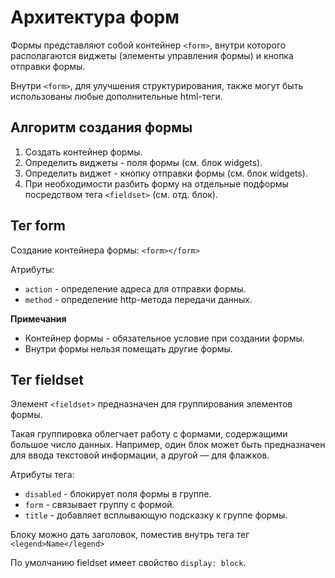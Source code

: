 # Архитектура форм

Формы представляют собой контейнер `<form>`, внутри которого располагаются виджеты (элементы управления формы) и кнопка отправки формы.

Внутри `<form>`, для улучшения структурирования, также могут быть использованы любые дополнительные html-теги.

## Алгоритм создания формы

1. Создать контейнер формы.
1. Определить виджеты - поля формы (см. блок widgets).
1. Определить виджет - кнопку отправки формы (см. блок widgets).  
1. При необходимости разбить форму на отдельные подформы посредством тега `<fieldset>` (см. отд. блок).

## Тег form

Создание контейнера формы: `<form></form>`

Атрибуты:
- `action` - определение адреса для отправки формы.  
- `method` - определение http-метода передачи данных. 

__Примечания__  
- Контейнер формы - обязательное условие при создании формы.    
- Внутри формы нельзя помещать другие формы.


## Тег fieldset

Элемент `<fieldset>` предназначен для группирования элементов формы.

Такая группировка облегчает работу с формами, содержащими большое число данных. Например, один блок может быть предназначен для ввода текстовой информации, а другой — для флажков.  

Атрибуты тега:
- `disabled` - блокирует поля формы в группе.
- `form` - связывает группу с формой.
- `title` - добавляет всплывающую подсказку к группе формы.

Блоку можно дать заголовок, поместив внутрь тега тег `<legend>Name</legend>`

По умолчанию fieldset имеет свойство `display: block`.
